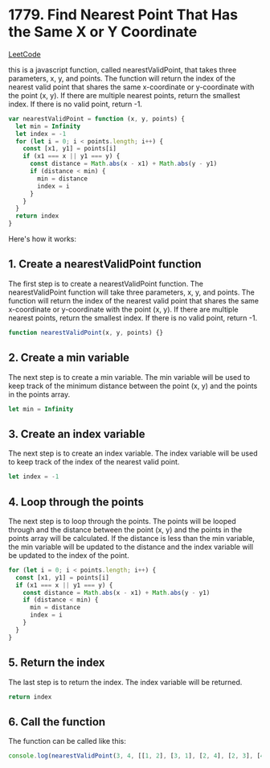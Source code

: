 # 1779. Find Nearest Point That Has the Same X or Y Coordinate

[LeetCode](https://leetcode.com/problems/find-nearest-point-that-has-the-same-x-or-y-coordinate/)

this is a javascript function, called nearestValidPoint, that takes three parameters, x, y, and points. The function will return the index of the nearest valid point that shares the same x-coordinate or y-coordinate with the point (x, y). If there are multiple nearest points, return the smallest index. If there is no valid point, return -1.

```js
var nearestValidPoint = function (x, y, points) {
  let min = Infinity
  let index = -1
  for (let i = 0; i < points.length; i++) {
    const [x1, y1] = points[i]
    if (x1 === x || y1 === y) {
      const distance = Math.abs(x - x1) + Math.abs(y - y1)
      if (distance < min) {
        min = distance
        index = i
      }
    }
  }
  return index
}
```

Here's how it works:

## 1. Create a nearestValidPoint function

The first step is to create a nearestValidPoint function. The nearestValidPoint function will take three parameters, x, y, and points. The function will return the index of the nearest valid point that shares the same x-coordinate or y-coordinate with the point (x, y). If there are multiple nearest points, return the smallest index. If there is no valid point, return -1.

```js
function nearestValidPoint(x, y, points) {}
```

## 2. Create a min variable

The next step is to create a min variable. The min variable will be used to keep track of the minimum distance between the point (x, y) and the points in the points array.

```js
let min = Infinity
```

## 3. Create an index variable

The next step is to create an index variable. The index variable will be used to keep track of the index of the nearest valid point.

```js
let index = -1
```

## 4. Loop through the points

The next step is to loop through the points. The points will be looped through and the distance between the point (x, y) and the points in the points array will be calculated. If the distance is less than the min variable, the min variable will be updated to the distance and the index variable will be updated to the index of the point.

```js
for (let i = 0; i < points.length; i++) {
  const [x1, y1] = points[i]
  if (x1 === x || y1 === y) {
    const distance = Math.abs(x - x1) + Math.abs(y - y1)
    if (distance < min) {
      min = distance
      index = i
    }
  }
}
```

## 5. Return the index

The last step is to return the index. The index variable will be returned.

```js
return index
```

## 6. Call the function

The function can be called like this:

```js
console.log(nearestValidPoint(3, 4, [[1, 2], [3, 1], [2, 4], [2, 3], [4, 4]])) // 2
```